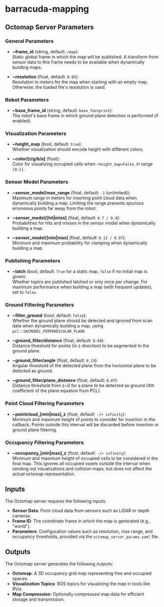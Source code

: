 # barracuda-mapping

## Octomap Server Parameters

### General Parameters
- **~frame_id** (string, default: `/map`):  
  Static global frame in which the map will be published. A transform from sensor data to this frame needs to be available when dynamically building maps.

- **~resolution** (float, default: `0.05`):  
  Resolution in meters for the map when starting with an empty map. Otherwise, the loaded file's resolution is used.

### Robot Parameters
- **~base_frame_id** (string, default: `base_footprint`):  
  The robot's base frame in which ground plane detection is performed (if enabled).

### Visualization Parameters
- **~height_map** (bool, default: `true`):  
  Whether visualization should encode height with different colors.

- **~color/[r/g/b/a]** (float):  
  Color for visualizing occupied cells when `~height_map=False`, in range `[0:1]`.

### Sensor Model Parameters
- **~sensor_model/max_range** (float, default: `-1` (unlimited)):  
  Maximum range in meters for inserting point cloud data when dynamically building a map. Limiting the range prevents spurious erroneous points far away from the robot.

- **~sensor_model/[hit|miss]** (float, default: `0.7 / 0.4`):  
  Probabilities for hits and misses in the sensor model when dynamically building a map.

- **~sensor_model/[min|max]** (float, default: `0.12 / 0.97`):  
  Minimum and maximum probability for clamping when dynamically building a map.

### Publishing Parameters
- **~latch** (bool, default: `True` for a static map, `false` if no initial map is given):  
  Whether topics are published latched or only once per change. For maximum performance when building a map (with frequent updates), set to `false`.

### Ground Filtering Parameters
- **~filter_ground** (bool, default: `false`):  
  Whether the ground plane should be detected and ignored from scan data when dynamically building a map, using `pcl::SACMODEL_PERPENDICULAR_PLANE`.

- **~ground_filter/distance** (float, default: `0.04`):  
  Distance threshold for points (in z direction) to be segmented to the ground plane.

- **~ground_filter/angle** (float, default: `0.15`):  
  Angular threshold of the detected plane from the horizontal plane to be detected as ground.

- **~ground_filter/plane_distance** (float, default: `0.07`):  
  Distance threshold from z=0 for a plane to be detected as ground (4th coefficient of the plane equation from PCL).

### Point Cloud Filtering Parameters
- **~pointcloud_[min|max]_z** (float, default: `-/+ infinity`):  
  Minimum and maximum height of points to consider for insertion in the callback. Points outside this interval will be discarded before insertion or ground plane filtering.

### Occupancy Filtering Parameters
- **~occupancy_[min|max]_z** (float, default: `-/+ infinity`):  
  Minimum and maximum height of occupied cells to be considered in the final map. This ignores all occupied voxels outside the interval when sending out visualizations and collision maps, but does not affect the actual octomap representation.

## Inputs
The Octomap server requires the following inputs:
- **Sensor Data**: Point cloud data from sensors such as LiDAR or depth cameras.
- **Frame ID**: The coordinate frame in which the map is generated (e.g., "world").
- **Parameters**: Configuration values such as resolution, max range, and occupancy thresholds, provided via the `octomap_server_params.yaml` file.

## Outputs
The Octomap server generates the following outputs:
- **Octomap**: A 3D occupancy grid map representing free and occupied spaces.
- **Visualization Topics**: ROS topics for visualizing the map in tools like RViz.
- **Map Compression**: Optionally compressed map data for efficient storage and transmission.